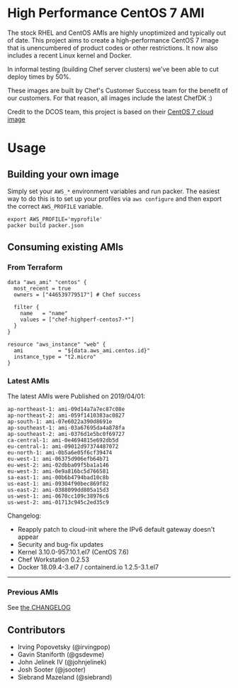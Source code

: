 # High Performance CentOS 7 AMI

The stock RHEL and CentOS AMIs are highly unoptimized and typically out of date.  This project aims to create a high-performance CentOS 7 image that is unencumbered of product codes or other restrictions. It now also includes a recent Linux kernel and Docker.

In informal testing (building Chef server clusters) we've been able to cut deploy times by 50%.

These images are built by Chef's Customer Success team for the benefit of our customers.  For that reason, all images include the latest ChefDK :)

Credit to the DCOS team, this project is based on their [CentOS 7 cloud image](https://github.com/dcos/dcos/tree/master/cloud_images/centos7)


# Usage

## Building your own image

Simply set your `AWS_*` environment variables and run packer.  The easiest way to do this is to set up your profiles via `aws configure` and then export the correct `AWS_PROFILE` variable.
```
export AWS_PROFILE='myprofile'
packer build packer.json
```

## Consuming existing AMIs

### From Terraform
```
data "aws_ami" "centos" {
  most_recent = true
  owners = ["446539779517"] # Chef success

  filter {
    name   = "name"
    values = ["chef-highperf-centos7-*"]
  }
}

resource "aws_instance" "web" {
  ami           = "${data.aws_ami.centos.id}"
  instance_type = "t2.micro"
}
```

### Latest AMIs
The latest AMIs were Published on 2019/04/01:

```
ap-northeast-1: ami-09d14a7a7ec87c08e
ap-northeast-2: ami-059f1410383ac0827
ap-south-1: ami-07e6022a390d8691e
ap-southeast-1: ami-03a67695da4a878fa
ap-southeast-2: ami-0376d1e5bc0f69727
ca-central-1: ami-0e4694815e692db5d
eu-central-1: ami-09012d97374487072
eu-north-1: ami-0b5a6e05f6cf39474
eu-west-1: ami-06375d906efb64b71
eu-west-2: ami-02dbba09f5ba1a146
eu-west-3: ami-0e9a816bc5d766581
sa-east-1: ami-00b6b4794bad10c8b
us-east-1: ami-09304f90bec869f82
us-east-2: ami-0388099dd805a15d3
us-west-1: ami-0670cc109c38976c6
us-west-2: ami-01713c945c2ed35c9
```

Changelog:
* Reapply patch to cloud-init where the IPv6 default gateway doesn't appear
* Security and bug-fix updates
* Kernel 3.10.0-957.10.1.el7 (CentOS 7.6)
* Chef Workstation 0.2.53
* Docker 18.09.4-3.el7 / containerd.io 1.2.5-3.1.el7

----

### Previous AMIs
See [the CHANGELOG](./CHANGELOG.md)

## Contributors
* Irving Popovetsky (@irvingpop)
* Gavin Staniforth (@gsdevme)
* John Jelinek IV (@johnjelinek)
* Josh Sooter (@jsooter)
* Siebrand Mazeland (@siebrand)
